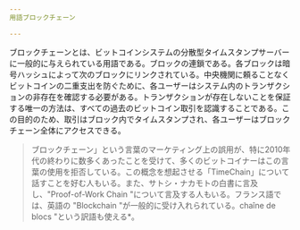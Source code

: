 ```yaml
---
用語ブロックチェーン

---
```

ブロックチェーンとは、ビットコインシステムの分散型タイムスタンプサーバーに一般的に与えられている用語である。ブロックの連鎖である。各ブロックは暗号ハッシュによって次のブロックにリンクされている。中央機関に頼ることなくビットコインの二重支出を防ぐために、各ユーザーはシステム内のトランザクションの非存在を確認する必要がある。トランザクションが存在しないことを保証する唯一の方法は、すべての過去のビットコイン取引を認識することである。この目的のため、取引はブロック内でタイムスタンプされ、各ユーザーはブロックチェーン全体にアクセスできる。

> ブロックチェーン」という言葉のマーケティング上の誤用が、特に2010年代の終わりに数多くあったことを受けて、多くのビットコイナーはこの言葉の使用を拒否している。この概念を想起させる「TimeChain」について話すことを好む人もいる。また、サトシ・ナカモトの白書に言及し、"Proof-of-Work Chain "について言及する人もいる。フランス語では、英語の "Blockchain "が一般的に受け入れられている。chaîne de blocs "という訳語も使える*。
